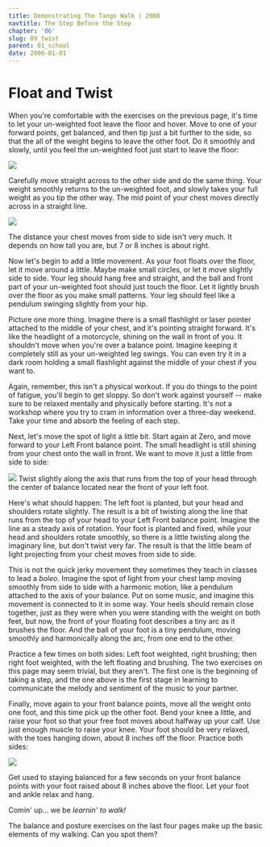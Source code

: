 ```yaml
---
title: Demonstrating The Tango Walk | 2008
navtitle: The Step Before the Step
chapter: '06'
slug: 09_twist
parent: 01_school
date: 2006-01-01
---
```


# Float and Twist

When you're comfortable with the exercises on the previous page, it's time to let your un-weighted foot leave the floor and hover. Move to one of your forward points, get balanced, and then tip just a bit further to the side, so that the all of the weight begins to leave the other foot. Do it smoothly and slowly, until you feel the un-weighted foot just start to leave the floor:

![](/6_pics/stick_man/hoverrightW.jpg)

Carefully move straight across to the other side and do the same thing. Your weight smoothly returns to the un-weighted foot, and slowly takes your full weight as you tip the other way. The mid point of your chest moves directly across in a straight line.

![](/6_pics/stick_man/tipfronleftW.jpg)

The distance your chest moves from side to side isn't very much. It depends on how tall you are, but 7 or 8 inches is about right.

Now let's begin to add a little movement. As your foot floats over the floor, let it move around a little. Maybe make small circles, or let it move slightly side to side. Your leg should hang free and straight, and the ball and front part of your un-weighted foot should just touch the floor. Let it lightly brush over the floor as you make small patterns. Your leg should feel like a pendulum swinging slightly from your hip.

Picture one more thing. Imagine there is a small flashlight or laser pointer attached to the middle of your chest, and it's pointing straight forward. It's like the headlight of a motorcycle, shining on the wall in front of you. It shouldn't move when you're over a balance point. Imagine keeping it completely still as your un-weighted leg swings. You can even try it in a dark room holding a small flashlight against the middle of your chest if you want to.

Again, remember, this isn't a physical workout. If you do things to the point of fatigue, you'll begin to get sloppy. So don't work against yourself -- make sure to be relaxed mentally and physically before starting. It's not a workshop where you try to cram in information over a three-day weekend. Take your time and absorb the feeling of each step.

Next, let's move the spot of light a little bit. Start again at Zero, and move forward to your Left Front balance point. The small headlight is still shining from your chest onto the wall in front. We want to move it just a little from side to side:

![](/6_pics/stick_man/twistLampFtLWsm.jpg)
Twist slightly along the axis that runs from the top of your head
through the center of balance located near the front of your left foot.

Here's what should happen: The left foot is planted, but your head and shoulders rotate slightly. The result is a bit of twisting along the line that runs from the top of your head to your Left Front balance point. Imagine the line as a steady axis of rotation. Your foot is planted and fixed, while your head and shoulders rotate smoothly, so there is a little twisting along the imaginary line, but don't twist very far. The result is that the little beam of light projecting from your chest moves from side to side.

This is not the quick jerky movement they sometimes they teach in classes to lead a _boleo_. Imagine the spot of light from your chest lamp moving smoothly from side to side with a harmonic motion, like a pendulum attached to the axis of your balance. Put on some music, and imagine this movement is connected to it in some way. Your heels should remain close together, just as they were when you were standing with the weight on both feet, but now, the front of your floating foot describes a tiny arc as it brushes the floor. And the ball of your foot is a tiny pendulum, moving smoothly and harmonically along the arc, from one end to the other.

Practice a few times on both sides: Left foot weighted, right brushing; then right foot weighted, with the left floating and brushing. The two exercises on this page may seem trivial, but they aren't. The first one is the beginning of taking a step, and the one above is the first stage in learning to communicate the melody and sentiment of the music to your partner.

Finally, move again to your front balance points, move all the weight onto one foot, and this time pick up the other foot. Bend your knee a little, and raise your foot so that your free foot moves about halfway up your calf. Use just enough muscle to raise your knee. Your foot should be very relaxed, with the toes hanging down, about 8 inches off the floor. Practice both sides:

![](/6_pics/stick_man/leg-upsm.jpg)

Get used to staying balanced for a few seconds on your front balance points with your foot
raised about 8 inches above the floor. Let your foot and ankle relax and hang.

Comin' up... we be _learnin' to walk!_

The balance and posture exercises on the last four pages make up
the basic elements of my walking. Can you spot them?
